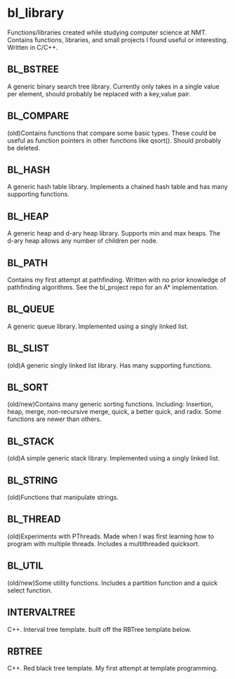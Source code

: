 # bl_library
Functions/libraries created while studying computer science at NMT.
Contains functions, libraries, and small projects I found useful or interesting.
Written in C/C++.

BL_BSTREE
---------
A generic binary search tree library. Currently only takes in a single value per element, should probably be replaced with a key,value pair.

BL_COMPARE
----------
(old)Contains functions that compare some basic types. These could be useful as function pointers in other functions like qsort(). Should probably be deleted.

BL_HASH
-------
A generic hash table library. Implements a chained hash table and has many supporting functions.

BL_HEAP
-------
A generic heap and d-ary heap library. Supports min and max heaps. The d-ary heap allows any number of children per node.

BL_PATH
-------
Contains my first attempt at pathfinding. Written with no prior knowledge of pathfinding algorithms. See the bl_project repo for an A* implementation.

BL_QUEUE
--------
A generic queue library. Implemented using a singly linked list.

BL_SLIST
--------
(old)A generic singly linked list library. Has many supporting functions.

BL_SORT
-------
(old/new)Contains many generic sorting functions. Including: Insertion, heap, merge, non-recursive merge, quick, a better quick, and radix. Some functions are newer than others.

BL_STACK
--------
(old)A simple generic stack library. Implemented using a singly linked list.

BL_STRING
---------
(old)Functions that manipulate strings.

BL_THREAD
---------
(old)Experiments with PThreads. Made when I was first learning how to program with multiple threads. Includes a multithreaded quicksort.

BL_UTIL
-------
(old/new)Some utility functions. Includes a partition function and a quick select function.

INTERVALTREE
------
C++. Interval tree template. built off the RBTree template below.

RBTREE
------
C++. Red black tree template. My first attempt at template programming.
